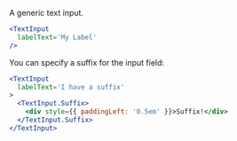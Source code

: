 A generic text input.

```jsx
<TextInput
  labelText='My Label'
/>
```

You can specify a suffix for the input field:

```jsx
<TextInput
  labelText='I have a suffix'
>
  <TextInput.Suffix>
    <div style={{ paddingLeft: '0.5em' }}>Suffix!</div>
  </TextInput.Suffix>
</TextInput>
```
